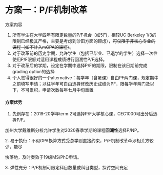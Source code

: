 # 方案一：P/F机制改革

方案内容

1. 所有学生在大学四年有限定数量的P/F机会（如5门，相较UC Berkeley 1/3的限制已经极其严格，主要是考虑到沙田方面的顾虑），~~可仅限于非核心专业的课程（如不计入mGPA的课程）~~。
2. 对于改革前的历史学期，允许学生（包括已毕业、已退学的学生）选择一次性使用P/F限额对适用课程成绩进行回溯性P/F选择。
3. 对于改革后的学期，设定在学期中选择P/F的期限，限制在该日期前完成grading option的选择
4. 个人觉得很好的一个alternative：每学年（含暑课）自由PF两门课，规定期中之前填写申请；以往学年可自由选择修改历史成绩为PF，限每学年两门及以下，不可累积，申请次数每年七月中旬重置

#### 方案优势

1. 先例存在：2019-20学年term 2可选择P/F大学核心课，CEC1000可出分后选择P/F。

加州大学戴维斯分校允许学生对2020春季学期的课程**回溯性**选择P/NP。

2\. 易于执行：不似GPA换算方式受总学则直接约束，P/F机制改革牵涉相关方较少，能尽

快落地，及时奏效于19级MS/PhD申请。

3\. 弹性充分：P/F机制可限定科目数量或科目类型，探讨空间充足

